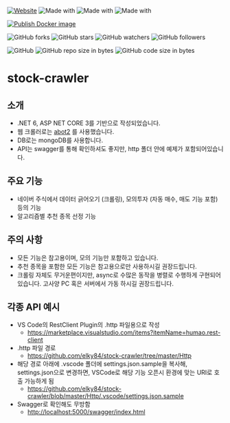 [![Website](https://img.shields.io/website-up-down-green-red/http/shields.io.svg?label=elky-essay)](https://elky84.github.io)
![Made with](https://img.shields.io/badge/made%20with-.NET6-brightgreen.svg)
![Made with](https://img.shields.io/badge/made%20with-JavaScript-blue.svg)
![Made with](https://img.shields.io/badge/made%20with-MongoDB-red.svg)

[![Publish Docker image](https://github.com/elky84/stock-crawler/actions/workflows/publish_docker.yml/badge.svg)](https://github.com/elky84/stock-crawler/actions/workflows/publish_docker.yml)

![GitHub forks](https://img.shields.io/github/forks/elky84/stock-crawler.svg?style=social&label=Fork)
![GitHub stars](https://img.shields.io/github/stars/elky84/stock-crawler.svg?style=social&label=Stars)
![GitHub watchers](https://img.shields.io/github/watchers/elky84/stock-crawler.svg?style=social&label=Watch)
![GitHub followers](https://img.shields.io/github/followers/elky84.svg?style=social&label=Follow)

![GitHub](https://img.shields.io/github/license/mashape/apistatus.svg)
![GitHub repo size in bytes](https://img.shields.io/github/repo-size/elky84/stock-crawler.svg)
![GitHub code size in bytes](https://img.shields.io/github/languages/code-size/elky84/stock-crawler.svg)

# stock-crawler

## 소개
* .NET 6, ASP NET CORE 3를 기반으로 작성되었습니다.
* 웹 크롤러로는 [abot2](https://github.com/sjdirect/abot) 를 사용했습니다.
* DB로는 mongoDB를 사용합니다.
* API는 swagger를 통해 확인하셔도 좋지만, http 폴더 안에 예제가 포함되어있습니다.

## 주요 기능
* 네이버 주식에서 데이터 긁어오기 (크롤링), 모의투자 (자동 매수, 매도 기능 포함) 등의 기능
* 알고리즘별 추천 종목 선정 기능

## 주의 사항
* 모든 기능은 참고용이며, 모의 기능만 포함하고 있습니다.
* 추천 종목을 포함한 모든 기능은 참고용으로만 사용하시길 권장드립니다.
* 크롤링 자체도 무거운편이지만, async로 수많은 동작을 병렬로 수행하게 구현되어있습니다. 고사양 PC 혹은 서버에서 가동 하시길 권장드립니다.

## 각종 API 예시
* VS Code의 RestClient Plugin의 .http 파일용으로 작성
  * <https://marketplace.visualstudio.com/items?itemName=humao.rest-client>
* .http 파일 경로
  * <https://github.com/elky84/stock-crawler/tree/master/Http>
* 해당 경로 아래에 .vscode 폴더에 settings.json.sample을 복사해, settings.json으로 변경하면, VSCode로 해당 기능 오픈시 환경에 맞는 URI로 호출 가능하게 됨
  * <https://github.com/elky84/stock-crawler/blob/master/Http/.vscode/settings.json.sample>
* Swagger로 확인해도 무방함
  * <http://localhost:5000/swagger/index.html>
